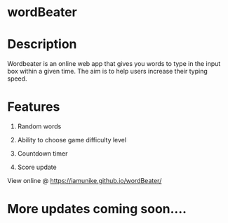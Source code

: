# wordBeater

# Description

Wordbeater is an online web app that gives you words to type in the input box within a given time. The aim is to help users increase their typing speed.

# Features

1. Random words

2. Ability to choose game difficulty level

3. Countdown timer

4. Score update

View online @ https://iamunike.github.io/wordBeater/

# More updates coming soon....
